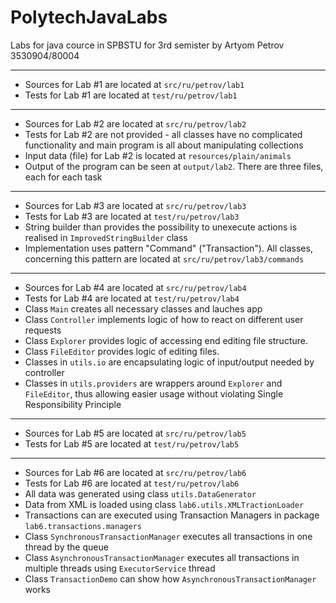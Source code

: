 # PolytechJavaLabs
Labs for java cource in SPBSTU for 3rd semister by Artyom Petrov 3530904/80004

_______________________________________________________________________________

- Sources for Lab #1 are located at `src/ru/petrov/lab1`
- Tests for Lab #1 are located at `test/ru/petrov/lab1`

_______________________________________________________________________________

- Sources for Lab #2 are located at `src/ru/petrov/lab2`
- Tests for Lab #2 are not provided - all classes have no complicated functionality and main program is all about manipulating collections
- Input data (file) for  Lab #2 is located at `resources/plain/animals`
- Output of the program can be seen at `output/lab2`. There are three files, each for each task

_______________________________________________________________________________

- Sources for Lab #3 are located at `src/ru/petrov/lab3`
- Tests for Lab #3  are located at `test/ru/petrov/lab3`
- String builder than provides the possibility to unexecute actions is realised in `ImprovedStringBuilder` class
- Implementation uses pattern "Command" ("Transaction"). All classes, concerning this pattern are located at `src/ru/petrov/lab3/commands`

_______________________________________________________________________________

- Sources for Lab #4 are located at `src/ru/petrov/lab4`
- Tests for Lab #4 are located at `test/ru/petrov/lab4`
- Class `Main` creates all necessary classes and lauches app
- Class `Controller` implements logic of how to react on different user requests
- Class `Explorer` provides logic of accessing end editing file structure.
- Class `FileEditor` provides logic of editing files.
- Classes in `utils.io` are encapsulating logic of input/output needed by controller
- Classes in `utils.providers` are wrappers around `Explorer` and `FileEditor`, thus allowing easier usage without violating Single Responsibility Principle

_______________________________________________________________________________

- Sources for Lab #5 are located at `src/ru/petrov/lab5`
- Tests for Lab #5 are located at `test/ru/petrov/lab5`

_______________________________________________________________________________

- Sources for Lab #6 are located at `src/ru/petrov/lab6`
- Tests for Lab #6 are located at `test/ru/petrov/lab6`
- All data was generated using class `utils.DataGenerator`
- Data from XML is loaded using class `lab6.utils.XMLTractionLoader`
- Transactions can are executed using Transaction Managers in package `lab6.transactions.managers`
- Class `SynchronousTransactionManager` executes all transactions in one thread by the queue
- Class `AsynchronousTransactionManager` executes all transactions in multiple threads using `ExecutorService` thread
- Class `TransactionDemo` can show how `AsynchronousTransactionManager` works